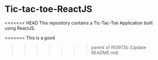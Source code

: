 # Tic-tac-toe-ReactJS
<<<<<<< HEAD
This repository contains a Tic-Tac-Toe Application built using ReactJS.


=======
This is a good
>>>>>>> parent of f93973b (Update README.md)
